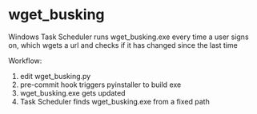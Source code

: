 # wget_busking

Windows Task Scheduler runs wget_busking.exe every time a user signs on, which wgets a url and checks if it has changed since the last time

Workflow:
1) edit wget_busking.py
2) pre-commit hook triggers pyinstaller to build exe
3) wget_busking.exe gets updated
4) Task Scheduler finds wget_busking.exe from a fixed path
